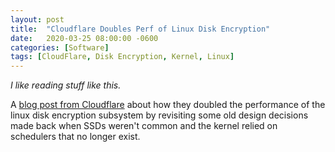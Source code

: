 ```yaml
---
layout: post
title:  "Cloudflare Doubles Perf of Linux Disk Encryption"
date:   2020-03-25 08:00:00 -0600
categories: [Software]
tags: [CloudFlare, Disk Encryption, Kernel, Linux]
---
```


*I like reading stuff like this.*

A [blog post from Cloudflare](https://blog.cloudflare.com/speeding-up-linux-disk-encryption/) about how they doubled the performance of the linux disk encryption subsystem by revisiting some old design decisions made back when SSDs weren't common and the kernel relied on schedulers that no longer exist.
